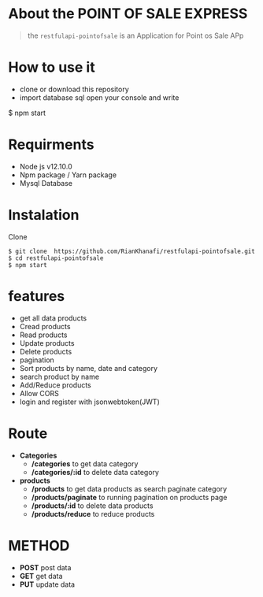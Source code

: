 
# About the POINT OF SALE EXPRESS
> the `restfulapi-pointofsale` is an Application for Point os Sale APp

# How to use it
- clone or download this repository
- import database sql
  open your console and write 
  
$ npm start 

# Requirments
  - Node js v12.10.0
  - Npm package / Yarn package
  - Mysql Database

# Instalation
  Clone
  ```
  $ git clone  https://github.com/RianKhanafi/restfulapi-pointofsale.git
  $ cd restfulapi-pointofsale
  $ npm start
  ```

# features
- get all data products
- Cread products
- Read products
- Update products
- Delete products
- pagination
- Sort products by name, date and category
- search product by name
- Add/Reduce products
- Allow CORS
- login and register with jsonwebtoken(JWT)

# Route
- **Categories** 
  - **/categories** to get data category 
  - **/categories/:id**  to delete data category 
- **products** 
  - **/products**  to get data products as search paginate category 
  - **/products/paginate** to running pagination on products page
  - **/products/:id** to delete data products
  - **/products/reduce** to reduce products
  
# METHOD
 - **POST** post data
 - **GET** get data
 - **PUT** update data
  
  
